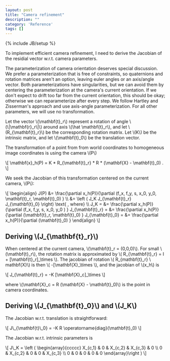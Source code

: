 ```yaml
---
layout: post
title: "Camera refinement"
description: ""
category: 'Reference'
tags: []
---
```

{% include JB/setup %}

To implement efficient camera refinement, I need to derive the Jacobian of the residial vector w.r.t. camera parameters.  

The parameterization of camera orientation deserves special discussion.  We prefer a parameterization that is free of constraints, so quaternions and rotation matrices aren't an option, leaving euler angles or an axis/angle vector. Both parameterizations have singularities, but we can avoid them by centering the parameterization at the camera's current orientation.  If we don't expect to drift too far from the current orientation, this should be okay; otherwise we can reparameterize after every step.  We follow Hartley and Zisserman's approach and use axis-angle parameterization.  For all other parameters, we will use no transformation.

Let the vector \\(\\mathbf{t}\_r\\) represent a rotation of angle \\(\\|\\mathbf{r}\_r\\|\\) around axis \\(\\hat \\mathbf{t}\_r\\), and let \\(R\_{\\mathbf{t}\_r}\\) be the corresponding rotation matrix.  Let \\(K\\) be the intrinsic matrix, and let \\(\mathbf{t}\_0\\) be the translation vector.

The transformation of a point from from world coordinates to homogeneous image coordinates is using the camera \\(P\\)
  
<div>
\[
    \mathbf{x}_h(P) = K * R_{\mathbf{t}_r} * R * (\mathbf{X} - \mathbf{t}_0) .
  \]
</div>

We seek the Jacobian of this transformation centered on the current camera, \\(P\\):

<div>
\[
    \begin{align}
    J(P) &= \frac{\partial x_h(P)}{\partial (f_x, f_y, s, x_0, y_0, \mathbf{t}_r, \mathbf{t}_0) } \\
      &= \left ( J_K J_{\mathbf{t}_r} J_{\mathbf{t}_0} \right) \text{ , where} \\
      J_K = &= \frac{\partial x_h(P)}{\partial (f_x, f_y, s, x_0, y_0 ) }
      J_{\mathbf{t}_r} = &= \frac{\partial x_h(P)}{\partial (\mathbf{t}_r, \mathbf{t}_0) }
      J_{\mathbf{t}_0} = &= \frac{\partial x_h(P)}{\partial (\mathbf{t}_0) }
    \end{align}
  \]
</div>

Deriving \\(J\_{\mathbf{t}\_r}\\)
------------------

When centered at the current camera, \\(\mathbf{t}\_r = (0,0,0)\\).  For small \\(\mathbf{t}\_r\\),  the rotation matrix is approximated by \\( R\_{\mathbf{t}\_r} = I + [\mathbf{t}\_r]\_\times \\).  The jacobian of rotation \\( R\_{mathbf{t}\_r} \ mathbf{X}\\)  is then \\( -[\mathbf{X}\_\times \\), and the jacobian of \\(x\_h\\) is 

<div>
\[
    J_{\mathbf{t}_r} = -K [\mathbf{X}_c]_\times
  \]
</div>

where  \\(\mathbf{X}\_c = R (\mathbf{X} - \mathbf{t}\_0)\\) is the point in camera coordinates.

Deriving \\(J\_{\mathbf{t}\_0}\\) and \\(J\_K\\)
-------------------------------------------------

The Jacobian w.r.t. translation is straightforward:

<div>
\[
    J\_{\mathbf{t}\_0} = -K R \operatorname{diag}(\mathbf{t}_0)
  \]
</div>

The Jacobian w.r.t. intrinsic parameters is

<div>
\[
    J\_K = \left ( \begin{array}{ccccc}
        X_{c,1} & 0 & X_{c,2} & X_{c,3} & 0 \\
        0 & X_{c,2} & 0 & 0 & X_{c,3}  \\
        0 & 0 & 0 & 0 & 0
        \end{array}\right )
  \]
</div>
